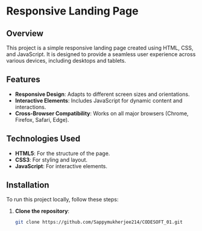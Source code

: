 # Responsive Landing Page

## Overview
This project is a simple responsive landing page created using HTML, CSS, and JavaScript. It is designed to provide a seamless user experience across various devices, including desktops and tablets.

## Features
- **Responsive Design**: Adapts to different screen sizes and orientations.
- **Interactive Elements**: Includes JavaScript for dynamic content and interactions.
- **Cross-Browser Compatibility**: Works on all major browsers (Chrome, Firefox, Safari, Edge).

## Technologies Used
- **HTML5**: For the structure of the page.
- **CSS3**: For styling and layout.
- **JavaScript**: For interactive elements.

## Installation
To run this project locally, follow these steps:

1. **Clone the repository**:
   ```bash
   git clone https://github.com/Sappymukherjee214/CODESOFT_01.git
